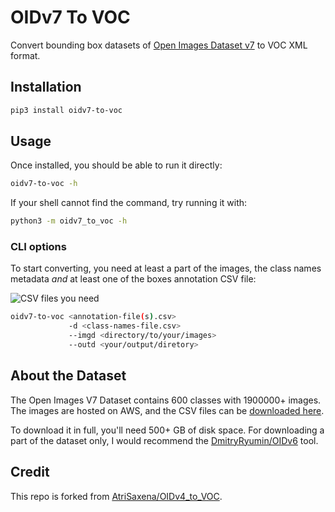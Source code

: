 # OIDv7 To VOC

Convert bounding box datasets of [Open Images Dataset v7](https://storage.googleapis.com/openimages/web/index.html) to VOC XML format.

## Installation

```sh
pip3 install oidv7-to-voc
```

## Usage

Once installed, you should be able to run it directly:

```sh
oidv7-to-voc -h
```

If your shell cannot find the command, try running it with:

```sh
python3 -m oidv7_to_voc -h
```

### CLI options

To start converting, you need at least a part of the images, the class names metadata *and* at least one of the boxes annotation CSV file:

![CSV files you need](https://user-images.githubusercontent.com/31200881/95124534-2902e600-0786-11eb-8702-4fbde2ef3aee.png)

```sh
oidv7-to-voc <annotation-file(s).csv>
             -d <class-names-file.csv> 
             --imgd <directory/to/your/images>
             --outd <your/output/diretory>
```

## About the Dataset

The Open Images V7 Dataset contains 600 classes with 1900000+ images. The images are hosted on AWS, and the CSV files can be [downloaded here](https://storage.googleapis.com/openimages/web/download.html).

To download it in full, you'll need 500+ GB of disk space. For downloading a part of the dataset only, I would recommend the [DmitryRyumin/OIDv6](https://github.com/DmitryRyumin/OIDv6) tool.

## Credit

This repo is forked from [AtriSaxena/OIDv4_to_VOC](https://github.com/AtriSaxena/OIDv4_to_VOC).
